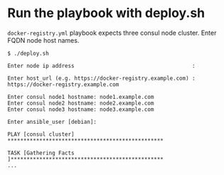 # Run the playbook with deploy.sh
`docker-registry.yml` playbook expects three consul node cluster. Enter FQDN node host names.
```
$ ./deploy.sh

Enter node ip address                                     : 

Enter host_url (e.g. https://docker-registry.example.com) : https://docker-registry.example.com

Enter consul node1 hostname: node1.example.com
Enter consul node2 hostname: node2.example.com
Enter consul node3 hostname: node3.example.com

Enter ansible_user [debian]: 

PLAY [consul cluster] *************************************************

TASK [Gathering Facts ]************************************************
...
```